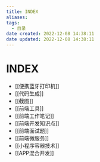 ```yaml
---
title: INDEX
aliases:
tags:
  - 目录
date created: 2022-12-08 14:38:11
date updated: 2022-12-08 14:38:11
---
```


# INDEX

- [[便携蓝牙打印机]]
- [[代码生成]]
- [[截图]]
- [[前端工具]]
- [[前端工作笔记]]
- [[前端开发知识点]]
- [[前端面试题]]
- [[前端微服务]]
- [[小程序容器技术]]
- [[APP混合开发]]
